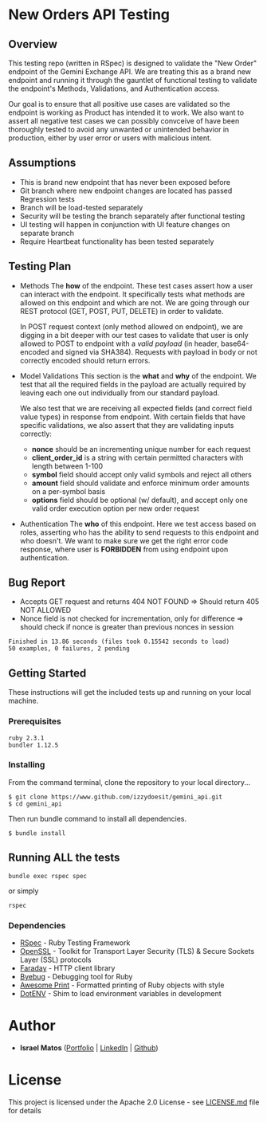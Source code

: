 # New Orders API Testing

## Overview

This testing repo (written in RSpec) is designed to validate the "New Order" endpoint of the Gemini Exchange API. We are treating this as a brand new endpoint and running it through the gauntlet of functional testing to validate the endpoint's Methods, Validations, and Authentication access.

Our goal is to ensure that all positive use cases are validated so the endpoint is working as Product has intended it to work. We also want to assert all negative test cases we can possibly convceive of have been thoroughly tested to avoid any unwanted or unintended behavior in production, either by user error or users with malicious intent.

## Assumptions

- This is brand new endpoint that has never been exposed before
- Git branch where new endpoint changes are located has passed Regression tests
- Branch will be load-tested separately
- Security will be testing the branch separately after functional testing
- UI testing will happen in conjunction with UI feature changes on separate branch
- Require Heartbeat functionality has been tested separately

## Testing Plan

- Methods
  The __how__ of the endpoint. These test cases assert how a user can interact with the endpoint. It specifically tests what methods are allowed on this endpoint and which are not. We are going through our REST protocol (GET, POST, PUT, DELETE) in order to validate.

  In POST request context (only method allowed on endpoint), we are digging in a bit deeper with our test cases to validate that user is only allowed to POST to endpoint with a _valid payload_ (in header, base64-encoded and signed via SHA384). Requests with payload in body or not correctly encoded should return errors.

- Model Validations
  This section is the __what__ and __why__ of the endpoint. We test that all the required fields in the payload are actually required by leaving each one out individually from our standard payload.

  We also test that we are receiving all expected fields (and correct field value types) in response from endpoint. With certain fields that have specific validations, we also assert that they are validating inputs correctly:
    - **nonce** should be an incrementing unique number for each request
    - **client_order_id** is a string with certain permitted characters with length between 1-100
    - **symbol** field should accept only valid symbols and reject all others
    - **amount** field should validate and enforce minimum order amounts on a per-symbol basis
    - **options** field should be optional (w/ default), and accept only one valid order execution option per new order request

- Authentication
  The __who__ of this endpoint. Here we test access based on roles, asserting who has the ability to send requests to this endpoint and who doesn't. We want to make sure we get the right error code response, where user is **FORBIDDEN** from using endpoint upon authentication.

## Bug Report

- Accepts GET request and returns 404 NOT FOUND => Should return 405 NOT ALLOWED
- Nonce field is not checked for incrementation, only for difference => should check if nonce is greater than previous nonces in session

```
Finished in 13.86 seconds (files took 0.15542 seconds to load)
50 examples, 0 failures, 2 pending
```

## Getting Started

These instructions will get the included tests up and running on your local machine.

### Prerequisites

```
ruby 2.3.1
bundler 1.12.5
```

### Installing
From the command terminal, clone the repository to your local directory...
```
$ git clone https://www.github.com/izzydoesit/gemini_api.git
$ cd gemini_api
```

Then run bundle command to install all dependencies.

```
$ bundle install
```

## Running ALL the tests

```
bundle exec rspec spec
```
or simply
```
rspec
```

### Dependencies

* [RSpec](http://rspec.info) - Ruby Testing Framework
* [OpenSSL](https://www.openssl.org/) - Toolkit for Transport Layer Security (TLS) & Secure Sockets Layer (SSL) protocols
* [Faraday](https://github.com/lostisland/faraday) - HTTP client library
* [Byebug](https://github.com/deivid-rodriguez/byebug) - Debugging tool for Ruby
* [Awesome Print](https://www.github.com/awesome-print/awesome_print) - Formatted printing of Ruby objects with style
* [DotENV](https://github.com/bkeepers/dotenv) - Shim to load environment variables in development

# Author
* **Israel Matos** ([Portfolio](https://www.israeldmatos.com) | [LinkedIn](https://linkedin.com/in/israeldmatos) | [Github](https://github.com/izzydoesit))

# License

This project is licensed under the Apache 2.0 License - see [LICENSE.md](LICENSE.md) file for details
